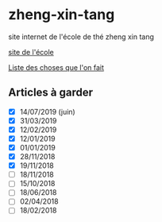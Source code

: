 # zheng-xin-tang

site internet de l'école de thé zheng xin tang

[site de l'école](http://ecoledethe.com)

[Liste des choses que l'on fait](https://github.com/ya-lin-tea/zheng-xin-tang/projects/1?fullscreen=true)


## Articles à garder

- [x] 14/07/2019 (juin)
- [x] 31/03/2019
- [x] 12/02/2019
- [x] 12/01/2019
- [x] 01/01/2019
- [x] 28/11/2018
- [x] 19/11/2018
- [ ] 18/11/2018
- [ ] 15/10/2018
- [ ] 18/06/2018
- [ ] 02/04/2018
- [ ] 18/02/2018